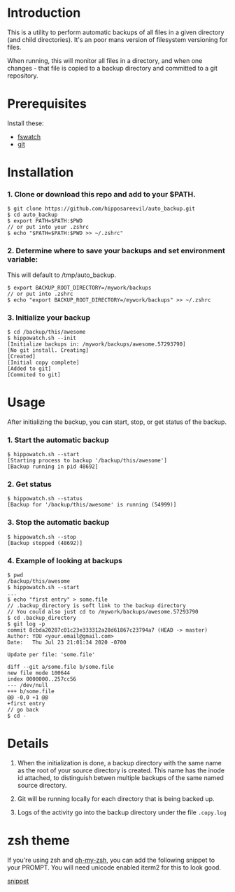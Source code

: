 # Introduction

This is a utility to perform automatic backups of all files in a given directory (and child directories). It's an poor mans version of filesystem versioning for files.

When running, this will monitor all files in a directory, and when one changes - that file is copied to a backup directory and committed to a git repository.

# Prerequisites

Install these:

* [fswatch](https://github.com/emcrisostomo/fswatch)
* [git](https://git-scm.com/downloads)

# Installation

### 1. Clone or download this repo and add to your $PATH.


    $ git clone https://github.com/hipposareevil/auto_backup.git
    $ cd auto_backup
    $ export PATH=$PATH:$PWD
    // or put into your .zshrc
    $ echo "$PATH=$PATH:$PWD >> ~/.zshrc"

### 2. Determine where to save your backups and set environment variable:
This will default to /tmp/auto_backup.


    $ export BACKUP_ROOT_DIRECTORY=/mywork/backups
    // or put into .zshrc
    $ echo "export BACKUP_ROOT_DIRECTORY=/mywork/backups" >> ~/.zshrc

### 3. Initialize your backup


    $ cd /backup/this/awesome
    $ hippowatch.sh --init
    [Initialize backups in: /mywork/backups/awesome.57293790]
    [No git install. Creating]
    [Created]
    [Initial copy complete]
    [Added to git]
    [Commited to git]


# Usage

After initializing the backup, you can start, stop, or get status of the backup.

### 1. Start the automatic backup


    $ hippowatch.sh --start
    [Starting process to backup '/backup/this/awesome']
    [Backup running in pid 48692]

### 2. Get status


    $ hippowatch.sh --status
    [Backup for '/backup/this/awesome' is running (54999)]

### 3. Stop the automatic backup 


    $ hippowatch.sh --stop
    [Backup stopped (48692)]


### 4. Example of looking at backups


    $ pwd
    /backup/this/awesome
    $ hippowatch.sh --start
    ...
    $ echo "first entry" > some.file
    // .backup_directory is soft link to the backup directory
    // You could also just cd to /mywork/backups/awesome.57293790
    $ cd .backup_directory
    $ git log -p
    commit 8cbda20287c01c23e333312a28d61867c23794a7 (HEAD -> master)
    Author: YOU <your.email@gmail.com>
    Date:   Thu Jul 23 21:01:34 2020 -0700

    Update per file: 'some.file'

    diff --git a/some.file b/some.file
    new file mode 100644
    index 0000000..257cc56
    --- /dev/null
    +++ b/some.file
    @@ -0,0 +1 @@
    +first entry
    // go back
    $ cd -



# Details

1. When the initialization is done, a backup directory with the same name as the root of your source directory is created. This name has the inode id attached, to distinguish betwen multiple backups of the same named source directory.

2. Git will be running locally for each directory that is being backed up.

3. Logs of the activity go into the backup directory under the file `.copy.log`


# zsh theme

If you're using zsh and [oh-my-zsh](https://ohmyz.sh/), you can add the following snippet to your PROMPT. You will need unicode enabled iterm2 for this to look good.

[snippet]()


